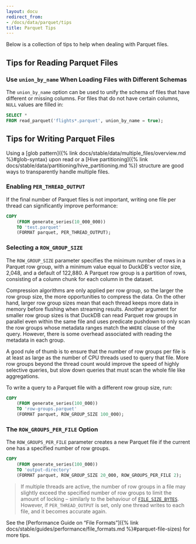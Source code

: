 ```yaml
---
layout: docu
redirect_from:
- /docs/data/parquet/tips
title: Parquet Tips
---
```


Below is a collection of tips to help when dealing with Parquet files.

## Tips for Reading Parquet Files

### Use `union_by_name` When Loading Files with Different Schemas

The `union_by_name` option can be used to unify the schema of files that have different or missing columns. For files that do not have certain columns, `NULL` values are filled in:

```sql
SELECT *
FROM read_parquet('flights*.parquet', union_by_name = true);
```

## Tips for Writing Parquet Files

Using a [glob pattern]({% link docs/stable/data/multiple_files/overview.md %}#glob-syntax) upon read or a [Hive partitioning]({% link docs/stable/data/partitioning/hive_partitioning.md %}) structure are good ways to transparently handle multiple files.

### Enabling `PER_THREAD_OUTPUT`

If the final number of Parquet files is not important, writing one file per thread can significantly improve performance:

```sql
COPY
    (FROM generate_series(10_000_000))
    TO 'test.parquet'
    (FORMAT parquet, PER_THREAD_OUTPUT);
```

### Selecting a `ROW_GROUP_SIZE`

The `ROW_GROUP_SIZE` parameter specifies the minimum number of rows in a Parquet row group, with a minimum value equal to DuckDB's vector size, 2,048, and a default of 122,880.
A Parquet row group is a partition of rows, consisting of a column chunk for each column in the dataset.

Compression algorithms are only applied per row group, so the larger the row group size, the more opportunities to compress the data.
On the other hand, larger row group sizes mean that each thread keeps more data in memory before flushing when streaming results.
Another argument for smaller row group sizes is that DuckDB can read Parquet row groups in parallel even within the same file and uses predicate pushdown to only scan the row groups whose metadata ranges match the `WHERE` clause of the query. However, there is some overhead associated with reading the metadata in each group.

A good rule of thumb is to ensure that the number of row groups per file is at least as large as the number of CPU threads used to query that file.
More row groups beyond the thread count would improve the speed of highly selective queries, but slow down queries that must scan the whole file like aggregations.

To write a query to a Parquet file with a different row group size, run:

```sql
COPY
    (FROM generate_series(100_000))
    TO 'row-groups.parquet'
    (FORMAT parquet, ROW_GROUP_SIZE 100_000);
```

### The `ROW_GROUPS_PER_FILE` Option

The `ROW_GROUPS_PER_FILE` parameter creates a new Parquet file if the current one has a specified number of row groups.

```sql
COPY
    (FROM generate_series(100_000))
    TO 'output-directory'
    (FORMAT parquet, ROW_GROUP_SIZE 20_000, ROW_GROUPS_PER_FILE 2);
```

> If multiple threads are active, the number of row groups in a file may slightly exceed the specified number of row groups to limit the amount of locking – similarly to the behaviour of [`FILE_SIZE_BYTES`](../../sql/statements/copy#copy--to-options).
> However, if `PER_THREAD_OUTPUT` is set, only one thread writes to each file, and it becomes accurate again.

See the [Performance Guide on “File Formats”]({% link docs/stable/guides/performance/file_formats.md %}#parquet-file-sizes) for more tips.
